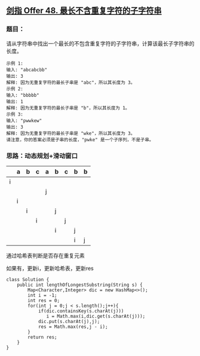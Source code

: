 ## [剑指 Offer 48. 最长不含重复字符的子字符串](https://leetcode.cn/problems/zui-chang-bu-han-zhong-fu-zi-fu-de-zi-zi-fu-chuan-lcof/)

### 题目：

请从字符串中找出一个最长的不包含重复字符的子字符串，计算该最长子字符串的长度。

```
示例 1:
输入: "abcabcbb"
输出: 3 
解释: 因为无重复字符的最长子串是 "abc"，所以其长度为 3。
示例 2:
输入: "bbbbb"
输出: 1
解释: 因为无重复字符的最长子串是 "b"，所以其长度为 1。
示例 3:
输入: "pwwkew"
输出: 3
解释: 因为无重复字符的最长子串是 "wke"，所以其长度为 3。
请注意，你的答案必须是子串的长度，"pwke" 是一个子序列，不是子串。
```

### 思路：动态规划+滑动窗口

|      | a    | b    | c    | a    | b    | c    | b    | b    |
| ---- | ---- | ---- | ---- | ---- | ---- | ---- | ---- | ---- |
| i    |      |      |      |      |      |      |      |      |
|      |      |      |      | j    |      |      |      |      |
|      | i    |      |      |      |      |      |      |      |
|      |      | i    |      |      | j    |      |      |      |
|      |      |      | i    |      |      | j    |      |      |
|      |      |      |      |      | i    |      | j    |      |
|      |      |      |      |      |      |      | i    | j    |

通过哈希表判断是否存在重复元素

如果有，更新i，更新哈希表，更新res

```
class Solution {
    public int lengthOfLongestSubstring(String s) {
        Map<Character,Integer> dic = new HashMap<>();
        int i = -1;
        int res = 0;
        for(int j = 0;j < s.length();j++){
            if(dic.containsKey(s.charAt(j))) 
               i = Math.max(i,dic.get(s.charAt(j)));
            dic.put(s.charAt(j),j);
            res = Math.max(res,j - i);
        }
        return res;
    }
}
```

